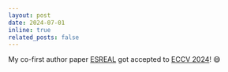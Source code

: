 ```yaml
---
layout: post
date: 2024-07-01
inline: true
related_posts: false
---
```


My co-first author paper [ESREAL](https://arxiv.org/abs/2403.16167) got accepted to [ECCV 2024](https://eccv.ecva.net/)! :smile:
